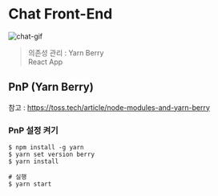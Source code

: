 # Chat Front-End

![chat-gif](https://user-images.githubusercontent.com/42997924/183304631-602f6839-7572-49c2-bf97-d3e68b3adab7.gif)

> 의존성 관리 : Yarn Berry    
> React App

## PnP (Yarn Berry)

참고 : https://toss.tech/article/node-modules-and-yarn-berry

### PnP 설정 켜기

```shell
$ npm install -g yarn
$ yarn set version berry
$ yarn install
```

```shell
# 실행
$ yarn start
```

